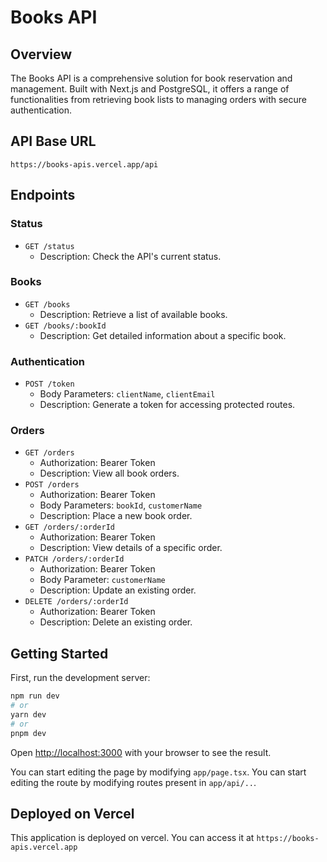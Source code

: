 # Books API

## Overview
The Books API is a comprehensive solution for book reservation and management. Built with Next.js and PostgreSQL, it offers a range of functionalities from retrieving book lists to managing orders with secure authentication.

## API Base URL
`https://books-apis.vercel.app/api`

## Endpoints

### Status
- `GET /status`
  - Description: Check the API's current status.

### Books
- `GET /books`
  - Description: Retrieve a list of available books.
- `GET /books/:bookId`
  - Description: Get detailed information about a specific book.

### Authentication
- `POST /token`
  - Body Parameters: `clientName`, `clientEmail`
  - Description: Generate a token for accessing protected routes.

### Orders
- `GET /orders`
  - Authorization: Bearer Token
  - Description: View all book orders.
- `POST /orders`
  - Authorization: Bearer Token
  - Body Parameters: `bookId`, `customerName`
  - Description: Place a new book order.
- `GET /orders/:orderId`
  - Authorization: Bearer Token
  - Description: View details of a specific order.
- `PATCH /orders/:orderId`
  - Authorization: Bearer Token
  - Body Parameter: `customerName`
  - Description: Update an existing order.
- `DELETE /orders/:orderId`
  - Authorization: Bearer Token
  - Description: Delete an existing order.

## Getting Started
First, run the development server:

```bash
npm run dev
# or
yarn dev
# or
pnpm dev
```

Open [http://localhost:3000](http://localhost:3000) with your browser to see the result.

You can start editing the page by modifying `app/page.tsx`.
You can start editing the route by modifying routes present in `app/api/..`.

## Deployed on Vercel
This application is deployed on vercel. You can access it at `https://books-apis.vercel.app`